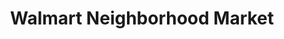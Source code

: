 ---
title: "Walmart Neighborhood Market"
url: /mission/walmart-neighborhood-market/
shop: Supermarkt
---